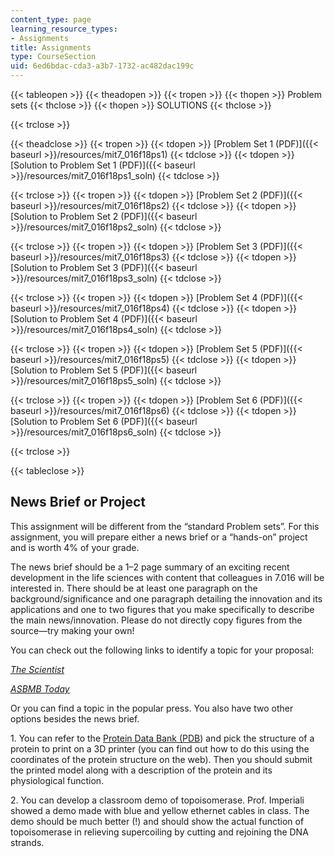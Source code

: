 ```yaml
---
content_type: page
learning_resource_types:
- Assignments
title: Assignments
type: CourseSection
uid: 6ed6bdac-cda3-a3b7-1732-ac482dac199c
---
```


{{< tableopen >}}
{{< theadopen >}}
{{< tropen >}}
{{< thopen >}}
Problem sets
{{< thclose >}}
{{< thopen >}}
SOLUTIONS
{{< thclose >}}

{{< trclose >}}

{{< theadclose >}}
{{< tropen >}}
{{< tdopen >}}
[Problem Set 1 (PDF)]({{< baseurl >}}/resources/mit7_016f18ps1)
{{< tdclose >}}
{{< tdopen >}}
[Solution to Problem Set 1 (PDF)]({{< baseurl >}}/resources/mit7_016f18ps1_soln)
{{< tdclose >}}

{{< trclose >}}
{{< tropen >}}
{{< tdopen >}}
[Problem Set 2 (PDF)]({{< baseurl >}}/resources/mit7_016f18ps2)
{{< tdclose >}}
{{< tdopen >}}
[Solution to Problem Set 2 (PDF)]({{< baseurl >}}/resources/mit7_016f18ps2_soln)
{{< tdclose >}}

{{< trclose >}}
{{< tropen >}}
{{< tdopen >}}
[Problem Set 3 (PDF)]({{< baseurl >}}/resources/mit7_016f18ps3)
{{< tdclose >}}
{{< tdopen >}}
[Solution to Problem Set 3 (PDF)]({{< baseurl >}}/resources/mit7_016f18ps3_soln)
{{< tdclose >}}

{{< trclose >}}
{{< tropen >}}
{{< tdopen >}}
[Problem Set 4 (PDF)]({{< baseurl >}}/resources/mit7_016f18ps4)
{{< tdclose >}}
{{< tdopen >}}
[Solution to Problem Set 4 (PDF)]({{< baseurl >}}/resources/mit7_016f18ps4_soln)
{{< tdclose >}}

{{< trclose >}}
{{< tropen >}}
{{< tdopen >}}
[Problem Set 5 (PDF)]({{< baseurl >}}/resources/mit7_016f18ps5)
{{< tdclose >}}
{{< tdopen >}}
[Solution to Problem Set 5 (PDF)]({{< baseurl >}}/resources/mit7_016f18ps5_soln)
{{< tdclose >}}

{{< trclose >}}
{{< tropen >}}
{{< tdopen >}}
[Problem Set 6 (PDF)]({{< baseurl >}}/resources/mit7_016f18ps6)
{{< tdclose >}}
{{< tdopen >}}
[Solution to Problem Set 6 (PDF)]({{< baseurl >}}/resources/mit7_016f18ps6_soln)
{{< tdclose >}}

{{< trclose >}}

{{< tableclose >}}

News Brief or Project
---------------------

This assignment will be different from the “standard Problem sets”. For this assignment, you will prepare either a news brief or a “hands-on” project and is worth 4% of your grade.

The news brief should be a 1–2 page summary of an exciting recent development in the life sciences with content that colleagues in 7.016 will be interested in. There should be at least one paragraph on the background/significance and one paragraph detailing the innovation and its applications and one to two figures that you make specifically to describe the main news/innovation. Please do not directly copy figures from the source—try making your own!

You can check out the following links to identify a topic for your proposal:

[_The Scientist_](https://www.the-scientist.com/)

[_ASBMB Today_](https://www.asbmb.org/asbmb-today)

Or you can find a topic in the popular press. You also have two other options besides the news brief.

1\. You can refer to the [Protein Data Bank (PDB](http://www.rcsb.org/)) and pick the structure of a protein to print on a 3D printer (you can find out how to do this using the coordinates of the protein structure on the web). Then you should submit the printed model along with a description of the protein and its physiological function.

2\. You can develop a classroom demo of topoisomerase. Prof. Imperiali showed a demo made with blue and yellow ethernet cables in class. The demo should be much better (!) and should show the actual function of topoisomerase in relieving supercoiling by cutting and rejoining the DNA strands.